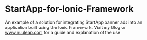 # StartApp-for-Ionic-Framework
An example of a solution for integrating StartApp banner ads into an application built using the Ionic Framework. Visit my Blog on www.nuuleap.com for a guide and explanation of the use 
